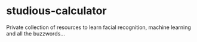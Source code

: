 # studious-calculator
Private collection of resources to learn facial recognition, machine learning and all the buzzwords...
